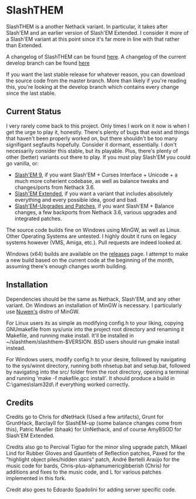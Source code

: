 SlashTHEM
=====================

SlashTHEM is a another Nethack variant.  In particular, it takes after Slash'EM and an earlier version of Slash'EM Extended.  I consider it more of a Slash'EM variant at this point since it's far more in line with that rather than Extended.

A changelog of SlashTHEM can be found [here](CHANGELOG.md).  A changelog of the current develop branch can be found [here](CHANGELOG-NG.md)

If you want the last stable release for whatever reason, you can download the source code from the master branch.  More than likely if you're reading this, you're looking at the develop branch which contains every change since the last stable.

Current Status
--------------

I very rarely come back to this project. Only times I work on it now is when I get the urge to play it, honestly.  There's plenty of bugs that exist and things that haven't been properly worked on, but there shouldn't be too many signifigant segfaults hopefully.  Consider it dormant, essentially. I don't necessarily consider this stable, but its playable.   Plus, there's plenty of other (better) variants out there to play.  If you must play Slash'EM you could go vanilla, or:

- [Slash'EM 9](https://github.com/moon-chilled/slashem9), if you want Slash'EM + Curses Interface + Unicode + a much more coherient codebase, as well as balance tweaks and changes/ports from Nethack 3.6.
- [Slash'EM Extended](https://github.com/SLASHEM-Extended/SLASHEM-Extended), if you want a variant that includes absolutely everything and every possible idea, good and bad.
- [Slash'EM-Upgrades and Patches](https://github.com/BarclayII/slashem-up/tree/develop), if you want Slash'EM + Balance changes, a few backports from Nethack 3.6, various upgrades and integrated patches.

The source code builds fine on Windows using MinGW, as well as Linux.  Other Operating Systems are untested.  I highly doubt it runs on legacy systems however (VMS, Amiga, etc.).  Pull requests are indeed looked at.

Windows (x64) builds are available on the [releases](https://github.com/Soviet5lo/SlashTHEM/releases) page.  I attempt to make a new build based on the current code at the beginning of the month, assuming there's enough changes worth building.

Installation
------------

Dependencies should be the same as Nethack, Slash'EM, and any other variant.  On Windows an installation of MinGW is necessary.  I particularly use [Nuwen's](https://nuwen.net/mingw.html) distro of MinGW.

For Linux users its as simple as modifying config.h to your liking, copying GNUmakefile from sys/unix into the project root directory and renaming it Makefile, and running make install.  It'll be installed in ~/slashthem/slashthem-$VERSION.  BSD users should run gmake install instead.

For Windows users, modify config.h to your desire, followed by navigating to the sys/winnt directory, running both nhsetup.bat and setup.bat, followed by navigating into the src/ folder from the root directory, opening a terminal and running 'make -f makefile.gcc install'.  It should produce a build in C:\games\slam32d\ if everything worked correctly.

Credits
-------
Credits go to Chris for dNetHack (Used a few artifacts), Grunt for GruntHack, BarclayII for SlashEM-up (some balance changes come from this), Patric Mueller (bhaak) for UnNethack, and of course AmyBSOD for Slash'EM Extended.

Credits also go to Percival Tiglao for the minor sling upgrade patch, Mikael Lind for Rubber Gloves and Gauntlets of Reflection patches, Paxed for the "highlight object piles/hidden stairs" patch, André Bertelli Araújo for the music code for bards, Chris-plus-alphanumericgibberish (Chris) for additions and fixes to the music code, and L for various patches implemented in this fork.

Credit also goes to Edoardo Spadolini for adding server specific code.

